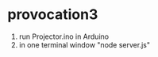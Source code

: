 provocation3
============
1. run Projector.ino in Arduino
2. in one terminal window "node server.js"


